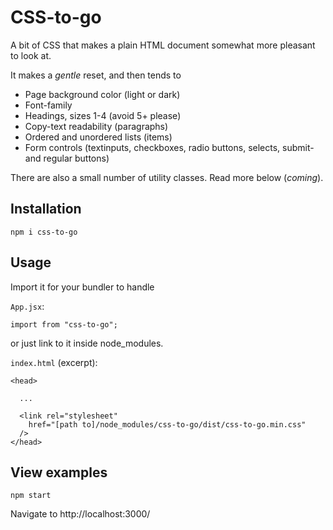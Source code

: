 # CSS-to-go

A bit of CSS that makes a plain HTML document somewhat more pleasant to look at.

It makes a _gentle_ reset, and then tends to

- Page background color (light or dark)
- Font-family
- Headings, sizes 1-4 (avoid 5+ please)
- Copy-text readability (paragraphs)
- Ordered and unordered lists (items)
- Form controls (textinputs, checkboxes, radio buttons, selects, submit- and regular buttons)

There are also a small number of utility classes.  Read more below (_coming_).

## Installation

    npm i css-to-go


## Usage

Import it for your bundler to handle

`App.jsx`:

    import from "css-to-go";


or just link to it inside node_modules.

`index.html` (excerpt):

    <head>

      ...

      <link rel="stylesheet"
        href="[path to]/node_modules/css-to-go/dist/css-to-go.min.css"
      />
    </head>


## View examples

    npm start

Navigate to http://localhost:3000/
